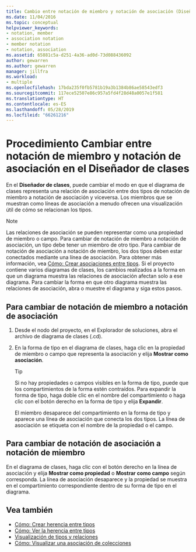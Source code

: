 ```yaml
---
title: Cambio entre notación de miembro y notación de asociación (Diseñador de clases)
ms.date: 11/04/2016
ms.topic: conceptual
helpviewer_keywords:
- notation, member
- association notation
- member notation
- notation, association
ms.assetid: 65881c5a-d251-4a36-ad0d-73d088436092
author: gewarren
ms.author: gewarren
manager: jillfra
ms.workload:
- multiple
ms.openlocfilehash: 17bda235f0fb5781b19a3b1384b86ae58543edf3
ms.sourcegitcommit: 117ece52507e86c957a5fd4f28d48a0057e1f581
ms.translationtype: HT
ms.contentlocale: es-ES
ms.lasthandoff: 05/28/2019
ms.locfileid: "66261216"
---
```

# <a name="how-to-change-between-member-notation-and-association-notation-in-class-designer"></a>Procedimiento Cambiar entre notación de miembro y notación de asociación en el Diseñador de clases

En el **Diseñador de clases**, puede cambiar el modo en que el diagrama de clases representa una relación de asociación entre dos tipos de notación de miembro a notación de asociación y viceversa. Los miembros que se muestran como líneas de asociación a menudo ofrecen una visualización útil de cómo se relacionan los tipos.

> [!NOTE]
> Las relaciones de asociación se pueden representar como una propiedad de miembro o campo. Para cambiar de notación de miembro a notación de asociación, un tipo debe tener un miembro de otro tipo. Para cambiar de notación de asociación a notación de miembro, los dos tipos deben estar conectados mediante una línea de asociación. Para obtener más información, vea [Cómo: Crear asociaciones entre tipos](how-to-create-associations-between-types.md). Si el proyecto contiene varios diagramas de clases, los cambios realizados a la forma en que un diagrama muestra las relaciones de asociación afectan solo a ese diagrama. Para cambiar la forma en que otro diagrama muestra las relaciones de asociación, abra o muestre el diagrama y siga estos pasos.

## <a name="to-change-member-notation-to-association-notation"></a>Para cambiar de notación de miembro a notación de asociación

1. Desde el nodo del proyecto, en el Explorador de soluciones, abra el archivo de diagrama de clases (.cd).

2. En la forma de tipo en el diagrama de clases, haga clic en la propiedad de miembro o campo que representa la asociación y elija **Mostrar como asociación**.

    > [!TIP]
    > Si no hay propiedades o campos visibles en la forma de tipo, puede que los compartimientos de la forma estén contraídos. Para expandir la forma de tipo, haga doble clic en el nombre del compartimiento o haga clic con el botón derecho en la forma de tipo y elija **Expandir**.

    El miembro desaparece del compartimiento en la forma de tipo y aparece una línea de asociación que conecta los dos tipos. La línea de asociación se etiqueta con el nombre de la propiedad o el campo.

## <a name="to-change-association-notation-to-member-notation"></a>Para cambiar de notación de asociación a notación de miembro

En el diagrama de clases, haga clic con el botón derecho en la línea de asociación y elija **Mostrar como propiedad** o **Mostrar como campo** según corresponda. La línea de asociación desaparece y la propiedad se muestra en el compartimiento correspondiente dentro de su forma de tipo en el diagrama.

## <a name="see-also"></a>Vea también

- [Cómo: Crear herencia entre tipos](how-to-create-inheritance-between-types.md)
- [Cómo: Ver la herencia entre tipos](how-to-view-inheritance-between-types.md)
- [Visualización de tipos y relaciones](designing-and-viewing-classes-and-types.md)
- [Cómo: Visualizar una asociación de colecciones](how-to-visualize-a-collection-association.md)